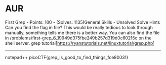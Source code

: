 # AUR

First Grep - Points: 100 - (Solves: 1135)General Skills - Unsolved
Solve
Hints
Can you find the flag in file? This would be really tedious to look through manually, something tells me there is a better way. You can also find the file in /problems/first-grep_6_19949d375fbe249b257d319d0c60215c on the shell server.
grep tutorial[https://ryanstutorials.net/linuxtutorial/grep.php]

***

notepad++
picoCTF{grep_is_good_to_find_things_fce80031}
